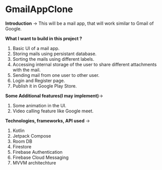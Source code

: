 # GmailAppClone

**Introduction** ->
This will be a mail app, that will work similar to Gmail of Google. 

**What I want to build in this project ?**
1. Basic UI of a mail app.
2. Storing mails using persistant database.
3. Sorting the mails using different labels.
4. Accessing internal storage of the user to share different attachments with the mail.
5. Sending mail from one user to other user.
6. Login and Register page.
7. Publish it in Google Play Store.

**Some Additional features(I may implement)**->
1. Some animation in the UI.
2. Video calling feature like Google meet.

**Technologies, frameworks, API used** ->
1. Kotlin
2. Jetpack Compose
3. Room DB
4. Firestore
5. Firebase Authentication
6. Firebase Cloud Messaging
7. MVVM architechture
